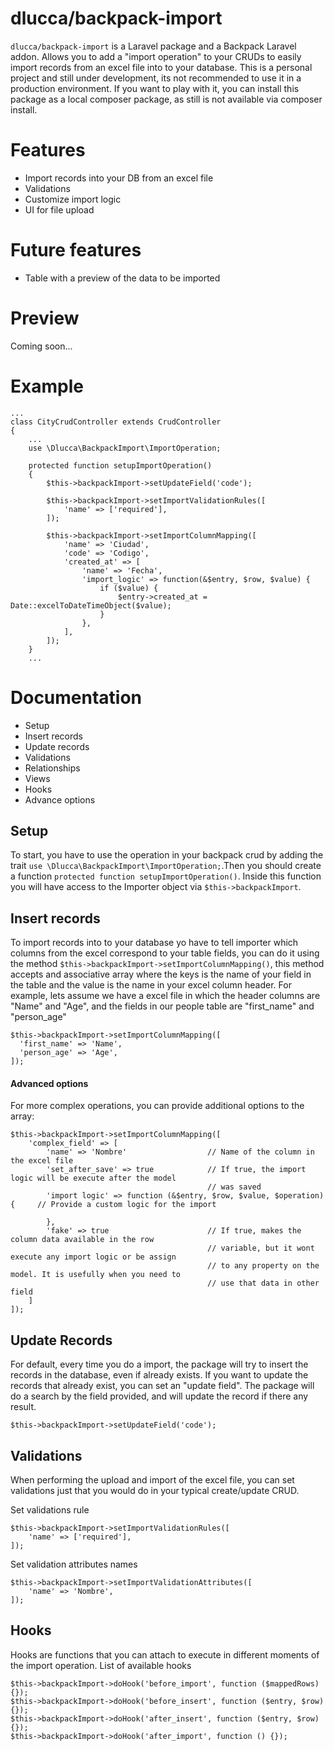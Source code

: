 # dlucca/backpack-import
`dlucca/backpack-import` is a Laravel package and a Backpack Laravel addon. Allows you to add a "import operation" to your CRUDs to easily import records from an excel file into to your database. This is a personal project and still under development, its not recommended to use it in
a production environment. If you want to play with it, you can install this package as a local composer package, as still is not available via composer install.

# Features
- Import records into your DB from an excel file
- Validations
- Customize import logic
- UI for file upload

# Future features
- Table with a preview of the data to be imported

# Preview
Coming soon...

# Example

```
...
class CityCrudController extends CrudController
{
    ...
    use \Dlucca\BackpackImport\ImportOperation;

    protected function setupImportOperation()
    {
        $this->backpackImport->setUpdateField('code');
        
        $this->backpackImport->setImportValidationRules([
            'name' => ['required'],
        ]);

        $this->backpackImport->setImportColumnMapping([
            'name' => 'Ciudad',
            'code' => 'Codigo',
            'created_at' => [
                'name' => 'Fecha',
                'import_logic' => function(&$entry, $row, $value) {
                    if ($value) {
                        $entry->created_at = Date::excelToDateTimeObject($value);
                    }
                },
            ],
        ]);
    }
    ...
```


# Documentation 
- Setup
- Insert records
- Update records
- Validations
- Relationships
- Views
- Hooks
- Advance options

## Setup
To start, you have to use the operation in your backpack crud by adding the trait
`use \Dlucca\BackpackImport\ImportOperation;`.Then you should create a function `protected function setupImportOperation()`. Inside this function you will have access to the Importer object via `$this->backpackImport`.

## Insert records
To import records into to your database yo have to tell importer which columns from the excel correspond to your table fields, you can do it using the  method `$this->backpackImport->setImportColumnMapping()`, this method accepts and associative array where the keys is the name of your field in the table and the value is the name in your excel column header. For example, lets assume we have a excel file in which the header columns are "Name" and "Age", and the fields in our people table are "first_name" and "person_age"

```
$this->backpackImport->setImportColumnMapping([
  'first_name' => 'Name',
  'person_age' => 'Age',
]);
```

#### Advanced options
For more complex operations, you can provide additional options to the array:

```
$this->backpackImport->setImportColumnMapping([
    'complex_field' => [
        'name' => 'Nombre'                  // Name of the column in the excel file
        'set_after_save' => true            // If true, the import logic will be execute after the model
                                            // was saved
        'import logic' => function (&$entry, $row, $value, $operation) {     // Provide a custom logic for the import

        },
        'fake' => true                      // If true, makes the column data available in the row
                                            // variable, but it wont execute any import logic or be assign
                                            // to any property on the model. It is usefully when you need to
                                            // use that data in other field
    ]
]);
```

## Update Records
For default, every time you do a import, the package will try to insert the records in the database, even if already exists. If you want to update the records that already exist, you can set an "update field". The package will do a search by the field provided, and will update the record if there any result. 

```
$this->backpackImport->setUpdateField('code');
```

## Validations
When performing the upload and import of the excel file, you can set validations just that you would do in your typical create/update CRUD. 

Set validations rule

```
$this->backpackImport->setImportValidationRules([
    'name' => ['required'],
]);
```

Set validation attributes names

```
$this->backpackImport->setImportValidationAttributes([
    'name' => 'Nombre',
]);
```

## Hooks
Hooks are functions that you can attach to execute in different moments of the import operation. List of available hooks

```
$this->backpackImport->doHook('before_import', function ($mappedRows) {});
$this->backpackImport->doHook('before_insert', function ($entry, $row) {});
$this->backpackImport->doHook('after_insert', function ($entry, $row) {});
$this->backpackImport->doHook('after_import', function () {});
```